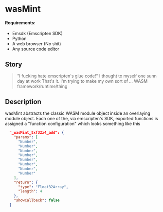 # wasMint

#### Requirements:

- Emsdk (Emscripten SDK)
- Python
- A web browser (No shit)
- Any source code editor

## Story

> "I fucking hate emscripten's glue code!" I thought to myself one sunn day at work
> That's it. I'm trying to make my own sort of ... WASM framework/runtime/thing

## Description

wasMint abstracts the classic WASM module object inside an overlaying module object.
Each one of the, via emscripten's SDK, exported functions is assigned a "function configuration" which looks something like this

```json
  "_wasMint_8xf32x4_add": {
    "params": [
      "Number",
      "Number",
      "Number",
      "Number",
      "Number",
      "Number",
      "Number",
      "Number"
    ],
    "return": {
      "type": "Float32Array",
      "length": 4
    },
    "showCallback": false
  }
```
